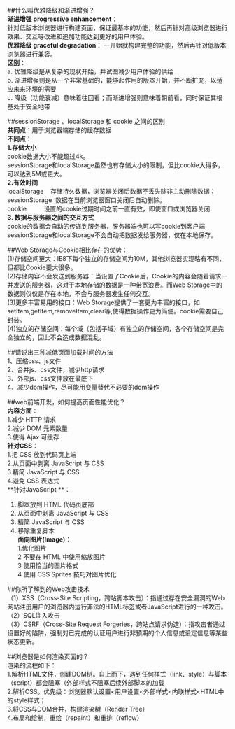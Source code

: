 ##什么叫优雅降级和渐进增强？     
**渐进增强 progressive enhancement**：     
针对低版本浏览器进行构建页面，保证最基本的功能，然后再针对高级浏览器进行效果、交互等改进和追加功能达到更好的用户体验。     
**优雅降级 graceful degradation**： 
一开始就构建完整的功能，然后再针对低版本浏览器进行兼容。    
**区别**：    
a. 优雅降级是从复杂的现状开始，并试图减少用户体验的供给    
b. 渐进增强则是从一个非常基础的，能够起作用的版本开始，并不断扩充，以适应未来环境的需要   
c. 降级（功能衰减）意味着往回看；而渐进增强则意味着朝前看，同时保证其根基处于安全地带  

##sessionStorage 、localStorage 和 cookie 之间的区别      
**共同点**：用于浏览器端存储的缓存数据       
**不同点**：      
**1.存储大小**    
cookie数据大小不能超过4k。   
sessionStorage和localStorage虽然也有存储大小的限制，但比cookie大得多，可以达到5M或更大。    
**2.有效时间**    
localStorage    存储持久数据，浏览器关闭后数据不丢失除非主动删除数据；    
sessionStorage  数据在当前浏览器窗口关闭后自动删除。    
cookie          设置的cookie过期时间之前一直有效，即使窗口或浏览器关闭     
**3. 数据与服务器之间的交互方式**    
cookie的数据会自动的传递到服务器，服务器端也可以写cookie到客户端    
sessionStorage和localStorage不会自动把数据发给服务器，仅在本地保存。     

##Web Storage与Cookie相比存在的优势：   
(1)存储空间更大：IE8下每个独立的存储空间为10M，其他浏览器实现略有不同，但都比Cookie要大很多。    
(2)存储内容不会发送到服务器：当设置了Cookie后，Cookie的内容会随着请求一并发送的服务器，这对于本地存储的数据是一种带宽浪费。而Web Storage中的数据则仅仅是存在本地，不会与服务器发生任何交互。    
(3)更多丰富易用的接口：Web Storage提供了一套更为丰富的接口，如setItem,getItem,removeItem,clear等,使得数据操作更为简便。cookie需要自己封装。   
(4)独立的存储空间：每个域（包括子域）有独立的存储空间，各个存储空间是完全独立的，因此不会造成数据混乱。

##请说出三种减低页面加载时间的方法   
1、压缩css、js文件  
2、合并js、css文件，减少http请求  
3、外部js、css文件放在最底下  
4、减少dom操作，尽可能用变量替代不必要的dom操作  

##web前端开发，如何提高页面性能优化？  
**内容方面**：  
1.减少 HTTP 请求         
2.减少 DOM 元素数量      
3.使得 Ajax 可缓存      
**针对CSS**：   
1.把 CSS 放到代码页上端      
2.从页面中剥离 JavaScript 与 CSS      
3.精简 JavaScript 与 CSS        
4.避免 CSS 表达式        
**针对JavaScript **：  
1. 脚本放到 HTML 代码页底部      
2. 从页面中剥离 JavaScript 与 CSS       
3. 精简 JavaScript 与 CSS        
4. 移除重复脚本       
**面向图片(Image)**：    
1.优化图片   
2 不要在 HTML 中使用缩放图片   
3 使用恰当的图片格式    
4 使用 CSS Sprites 技巧对图片优化    

##你所了解到的Web攻击技术      
（1）XSS（Cross-Site Scripting，跨站脚本攻击）：指通过存在安全漏洞的Web网站注册用户的浏览器内运行非法的HTML标签或者JavaScript进行的一种攻击。     
（2）SQL注入攻击    
（3）CSRF（Cross-Site Request Forgeries，跨站点请求伪造）：指攻击者通过设置好的陷阱，强制对已完成的认证用户进行非预期的个人信息或设定信息等某些状态更新。    

##浏览器是如何渲染页面的？     
渲染的流程如下：    
1.解析HTML文件，创建DOM树。自上而下，遇到任何样式（link、style）与脚本（script）都会阻塞（外部样式不阻塞后续外部脚本的加载        
2.解析CSS。优先级：浏览器默认设置<用户设置<外部样式<内联样式<HTML中的style样式；   
3.将CSS与DOM合并，构建渲染树（Render Tree）     
4.布局和绘制，重绘（repaint）和重排（reflow）    
